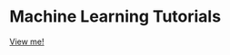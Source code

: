 # Machine Learning Tutorials

[View me!](http://nbviewer.jupyter.org/github/patricklaheytutorials/machine-learning/blob/master/Basic%20Decision%20Trees.ipynb)

